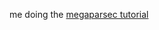 me doing the [megaparsec tutorial](https://mrkkrp.github.io/megaparsec/tutorials/parsing-simple-imperative-language.html)
